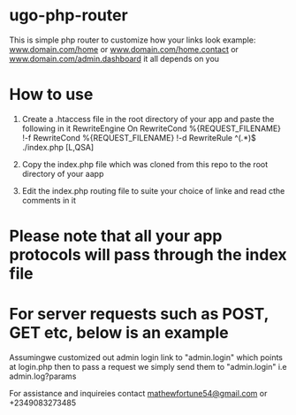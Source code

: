# ugo-php-router

This is simple php router to customize how your links look example: www.domain.com/home or www.domain.com/home.contact or www.domain.com/admin.dashboard
it all depends on you

# How to use
1. Create a .htaccess file in the root directory of your app and paste the following in it
RewriteEngine On
RewriteCond %{REQUEST_FILENAME} !-f
RewriteCond %{REQUEST_FILENAME} !-d
RewriteRule ^(.*)$ ./index.php [L,QSA]


2. Copy the index.php file which was cloned from this repo to the root directory of your aapp

3. Edit the index.php routing file to suite your choice of linke and read cthe comments in it

# Please note that all your app protocols will pass through the index file

# For server requests such as POST, GET etc, below is an example
Assumingwe customized out admin login link to "admin.login" which points at login.php then to pass a request we simply send them to "admin.login"
i.e admin.log?params

For assistance and inquireies contact mathewfortune54@gmail.com or +2349083273485
